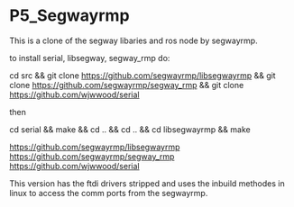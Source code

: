 # P5_Segwayrmp

This is a clone of the segway libaries and ros node by segwayrmp.


to install serial, libsegway, segway_rmp do:

cd src && git clone https://github.com/segwayrmp/libsegwayrmp && git clone https://github.com/segwayrmp/segway_rmp && git clone https://github.com/wjwwood/serial

then

cd serial && make && cd .. && cd .. && cd libsegwayrmp && make

https://github.com/segwayrmp/libsegwayrmp
https://github.com/segwayrmp/segway_rmp
https://github.com/wjwwood/serial

This version has the ftdi drivers stripped and uses the inbuild methodes in linux to access the comm ports from the segwayrmp.
